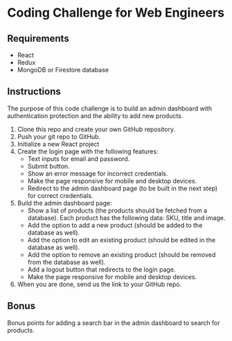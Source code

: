 # Coding Challenge for Web Engineers

## Requirements
- React 
- Redux 
- MongoDB or Firestore database

## Instructions
The purpose of this code challenge is to build an admin dashboard with authentication protection and the ability to add new products.

1. Clone this repo and create your own GitHub repository.
2. Push your git repo to GitHub.
3. Initialize a new React project
4. Create the login page with the following features: 
   - Text inputs for email and password.
   - Submit button.
   - Show an error message for incorrect credentials.
   - Make the page responsive for mobile and desktop devices.
   - Redirect to the admin dashboard page (to be built in the next step) for correct credentials.
5. Build the admin dashboard page:
   - Show a list of products (the products should be fetched from a database). Each product has the following data: SKU, title and image.
   - Add the option to add a new product (should be added to the database as well).
   - Add the option to edit an existing product (should be edited in the database as well).
   - Add the option to remove an existing product (should be removed from the database as well).
   - Add a logout button that redirects to the login page. 
   - Make the page responsive for mobile and desktop devices.
6. When you are done, send us the link to your GitHub repo.

## Bonus
Bonus points for adding a search bar in the admin dashboard to search for products. 


